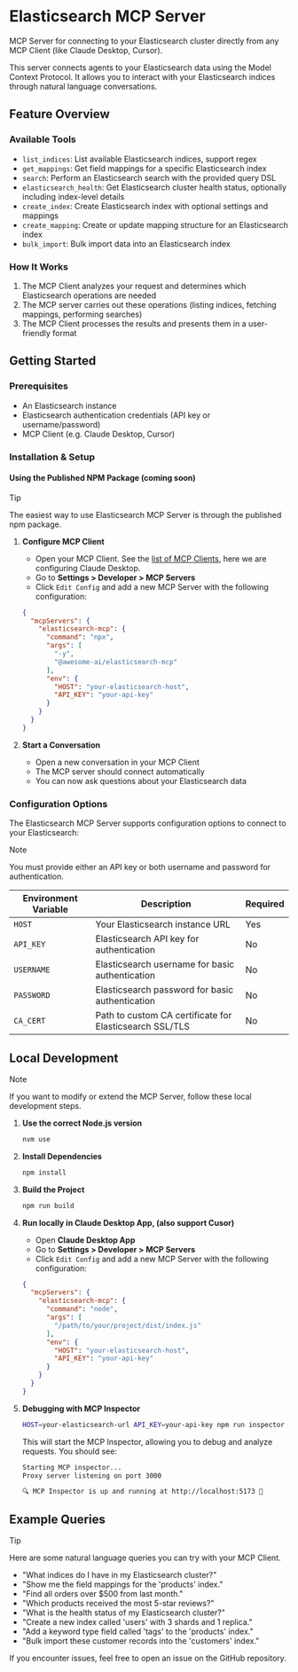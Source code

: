 # Elasticsearch MCP Server

MCP Server for connecting to your Elasticsearch cluster directly from any MCP Client (like Claude Desktop, Cursor).

This server connects agents to your Elasticsearch data using the Model Context Protocol. It allows you to interact with your Elasticsearch indices through natural language conversations.

## Feature Overview

### Available Tools

* `list_indices`: List available Elasticsearch indices, support regex
* `get_mappings`: Get field mappings for a specific Elasticsearch index
* `search`: Perform an Elasticsearch search with the provided query DSL
* `elasticsearch_health`: Get Elasticsearch cluster health status, optionally including index-level details
* `create_index`: Create Elasticsearch index with optional settings and mappings
* `create_mapping`: Create or update mapping structure for an Elasticsearch index
* `bulk_import`: Bulk import data into an Elasticsearch index

### How It Works

1. The MCP Client analyzes your request and determines which Elasticsearch operations are needed
2. The MCP server carries out these operations (listing indices, fetching mappings, performing searches)
3. The MCP Client processes the results and presents them in a user-friendly format

## Getting Started

### Prerequisites

* An Elasticsearch instance
* Elasticsearch authentication credentials (API key or username/password)
* MCP Client (e.g. Claude Desktop, Cursor)

### Installation & Setup

#### Using the Published NPM Package (coming soon)

> [!TIP]
> The easiest way to use Elasticsearch MCP Server is through the published npm package.

1. **Configure MCP Client**
   - Open your MCP Client. See the [list of MCP Clients](https://modelcontextprotocol.io/clients), here we are configuring Claude Desktop.
   - Go to **Settings > Developer > MCP Servers**
   - Click `Edit Config` and add a new MCP Server with the following configuration:

   ```json
   {
     "mcpServers": {
       "elasticsearch-mcp": {
         "command": "npx",
         "args": [
           "-y",
           "@awesome-ai/elasticsearch-mcp"
         ],
         "env": {
           "HOST": "your-elasticsearch-host",
           "API_KEY": "your-api-key"
         }
       }
     }
   }
   ```

2. **Start a Conversation**
   - Open a new conversation in your MCP Client
   - The MCP server should connect automatically
   - You can now ask questions about your Elasticsearch data

### Configuration Options

The Elasticsearch MCP Server supports configuration options to connect to your Elasticsearch:

> [!NOTE]
> You must provide either an API key or both username and password for authentication.

| Environment Variable | Description | Required |
|---------------------|-------------|----------|
| `HOST` | Your Elasticsearch instance URL | Yes |
| `API_KEY` | Elasticsearch API key for authentication | No |
| `USERNAME` | Elasticsearch username for basic authentication | No |
| `PASSWORD` | Elasticsearch password for basic authentication | No |
| `CA_CERT` | Path to custom CA certificate for Elasticsearch SSL/TLS | No |

## Local Development

> [!NOTE]
> If you want to modify or extend the MCP Server, follow these local development steps.

1. **Use the correct Node.js version**
   ```bash
   nvm use
   ```

2. **Install Dependencies**
   ```bash
   npm install
   ```

3. **Build the Project**
   ```bash
   npm run build
   ```

4. **Run locally in Claude Desktop App, (also support Cusor)**
   - Open **Claude Desktop App**
   - Go to **Settings > Developer > MCP Servers**
   - Click `Edit Config` and add a new MCP Server with the following configuration:
   ```json
   {
     "mcpServers": {
       "elasticsearch-mcp": {
         "command": "node",
         "args": [
           "/path/to/your/project/dist/index.js"
         ],
         "env": {
           "HOST": "your-elasticsearch-host",
           "API_KEY": "your-api-key"
         }
       }
     }
   }
   ```

5. **Debugging with MCP Inspector**
   ```bash
   HOST=your-elasticsearch-url API_KEY=your-api-key npm run inspector
   ```

   This will start the MCP Inspector, allowing you to debug and analyze requests. You should see:

   ```bash
   Starting MCP inspector...
   Proxy server listening on port 3000

   🔍 MCP Inspector is up and running at http://localhost:5173 🚀
   ```

## Example Queries

> [!TIP]
> Here are some natural language queries you can try with your MCP Client.

* "What indices do I have in my Elasticsearch cluster?"
* "Show me the field mappings for the 'products' index."
* "Find all orders over $500 from last month."
* "Which products received the most 5-star reviews?"
* "What is the health status of my Elasticsearch cluster?"
* "Create a new index called 'users' with 3 shards and 1 replica."
* "Add a keyword type field called 'tags' to the 'products' index."
* "Bulk import these customer records into the 'customers' index."

If you encounter issues, feel free to open an issue on the GitHub repository.
